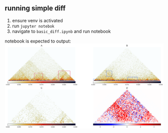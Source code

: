## running simple diff 
1. ensure venv is activated
2. run `jupyter notebok`
3. navigate to `basic_diff.ipynb` and run notebook

notebook is expected to output:
![Simple Diff Output](out/simple_diff.png)